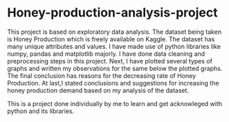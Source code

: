 # Honey-production-analysis-project
This project is based on exploratory data analysis.
The dataset being taken is Honey Production which is freely available on Kaggle.
The dataset has many unique attributes and values.
I have made use of python libraries like numpy, pandas and matplotlib majorly.
I have done data cleaning and preprocessing steps in this project.
Next, I have plotted several types of graphs and written my observations for the same below the plotted graphs.
The final conclusion has reasons for the decreasing rate of Honey Production.
At last,I stated conclusions and suggestions for increasing the honey production
demand based on my analysis of the dataset.

This is a project done individually by me to learn and get acknowleged with python and its libraries.
